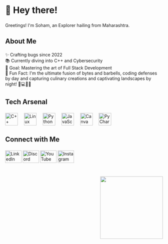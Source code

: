 <h1 align="left">👋 Hey there!</h1>

###

<p align="left">Greetings! I'm Soham, an Explorer hailing from Maharashtra.</p>

###

<h2 align="left">About Me</h2>

###

<p align="left">✨ Crafting bugs since 2022<br>📚 Currently diving into C++ and Cybersecurity<br>🎯 Goal: Mastering the art of Full Stack Development<br>🎲 Fun Fact: I'm the ultimate fusion of bytes and barbells, coding defenses by day and capturing culinary creations and captivating landscapes by night! 📸💻🍳💪</p>

###

<h2 align="left">Tech Arsenal</h2>

###

<div align="left">
  <img src="https://cdn.jsdelivr.net/gh/devicons/devicon/icons/cplusplus/cplusplus-original.svg" height="40" alt="C++ logo"  />
  <img width="12" />
  <img src="https://cdn.jsdelivr.net/gh/devicons/devicon/icons/linux/linux-original.svg" height="40" alt="Linux logo"  />
  <img width="12" />
  <img src="https://cdn.jsdelivr.net/gh/devicons/devicon/icons/python/python-original.svg" height="40" alt="Python logo"  />
  <img width="12" />
  <img src="https://cdn.jsdelivr.net/gh/devicons/devicon/icons/javascript/javascript-original.svg" height="40" alt="JavaScript logo"  />
  <img width="12" />
  <img src="https://cdn.jsdelivr.net/gh/devicons/devicon/icons/canva/canva-original.svg" height="40" alt="Canva logo"  />
  <img width="12" />
  <img src="https://cdn.jsdelivr.net/gh/devicons/devicon/icons/pycharm/pycharm-original.svg" height="40" alt="PyCharm logo"  />
</div>

###

<h2 align="left">Connect with Me</h2>

###

<div align="left">
  <a href="www.linkedin.com/in/c0mrade88"><img src="https://raw.githubusercontent.com/maurodesouza/profile-readme-generator/master/src/assets/icons/social/linkedin/default.svg" width="52" height="40" alt="LinkedIn logo"  /></a>
  <a href="[Your Discord Profile URL]"><img src="https://raw.githubusercontent.com/maurodesouza/profile-readme-generator/master/src/assets/icons/social/discord/default.svg" width="52" height="40" alt="Discord logo"  /></a>
  <a href="[Your YouTube Profile URL]"><img src="https://raw.githubusercontent.com/maurodesouza/profile-readme-generator/master/src/assets/icons/social/youtube/default.svg" width="52" height="40" alt="YouTube logo"  /></a>
  <a href="https://www.instagram.com/yaaarsoham/"><img src="https://raw.githubusercontent.com/maurodesouza/profile-readme-generator/master/src/assets/icons/social/instagram/default.svg" width="52" height="40" alt="Instagram logo"  /></a>
</div>

###

<br clear="both">

<img align="right" height="200" src="https://i.imgflip.com/65efzo.gif"  />

###


